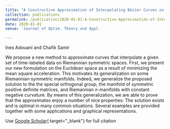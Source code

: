 ```yaml
---
title: "A Constructive Approximation of Interpolating Bézier Curves on Riemannian Symmetric Spaces"
collection: publications
permalink: /publication/2020-01-01-A-Constructive-Approximation-of-Interpolating-Bezier-Curves-on-Riemannian-Symmetric-Spaces
date: 2020-01-01
venue: 'Journal of Optim. Theory and Appl.

---
```


Ines Adouani and Chafik Samir

We propose a new method to approximate curves that interpolate a given 
set of time-labeled data on Riemannian symmetric spaces. First, we 
present our new formulation on the Euclidean space as a result of 
minimizing the mean square acceleration. This motivates its 
generalization on some Riemannian symmetric manifolds. Indeed, we 
generalize the proposed solution to the the special orthogonal group, 
the manifold of symmetric positive definite matrices, and Riemannian *n*-manifolds
 with constant negative curvature. By means of this generalization, we 
are able to prove that the approximates enjoy a number of nice 
properties: The solution exists and is optimal in many common 
situations. Several examples are provided together with some 
applications and graphical representations.

Use [Google Scholar](https://scholar.google.com/scholar?q=A+Constructive+Approximation+of+Interpolating+B&#x27;ezier+Curves+on+Riemannian+Symmetric+Spaces){:target="_blank"} for full citation
